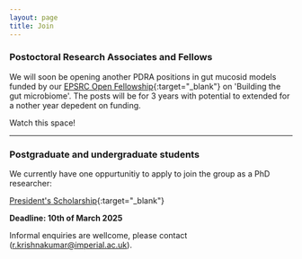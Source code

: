 ```yaml
---
layout: page
title: Join
---
```


### Postoctoral Research Associates and Fellows

We will soon be opening another PDRA positions in gut mucosid models funded by our [EPSRC Open Fellowship](https://gow.epsrc.ukri.org/NGBOViewGrant.aspx?GrantRef=EP/X010961/1){:target="_blank"} on 'Building the gut microbiome'. The posts will be for 3 years with potential to extended for a nother year depedent on funding.

Watch this space!

***

### Postgraduate and undergraduate students 

We currently have one oppurtunitiy to apply to join the group as a PhD researcher:

[President's Scholarship](https://www.imperial.ac.uk/study/fees-and-funding/postgraduate-doctoral/grants-scholarships/presidents-phd/){:target="_blank"}

**Deadline: 10th of March 2025**


Informal enquiries are wellcome, please contact (<r.krishnakumar@imperial.ac.uk>).
